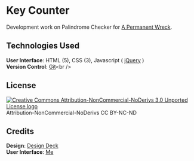 # Key Counter

Development work on Palindrome Checker for [A Permanent Wreck]("http://wrck.me/").

## Technologies Used
**User Interface**: HTML (5), CSS (3), Javascript ( [jQuery]("http://jquery.com/") )<br />
**Version Control**: [Git]("http://git-scm.com")<br />

## License
[![Creative Commons Attribution-NonCommercial-NoDerivs 3.0 Unported License logo](http://i.creativecommons.org/l/by-nc-nd/3.0/80x15.png "Creative Commons Attribution-NonCommercial-NoDerivs 3.0 Unported License")](license.md)<br />
Attribution-NonCommercial-NoDerivs CC BY-NC-ND

## Credits
**Design**: [Design Deck](http://365psd.com/day/3-33/)<br />
**User Interface**: [Me](http://twitter.com/apermanentwreck)<br />
